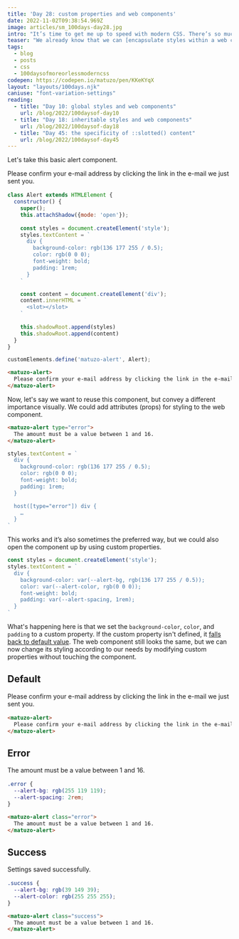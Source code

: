 ```yaml
---
title: 'Day 28: custom properties and web components'
date: 2022-11-02T09:38:54.969Z
image: articles/sm_100days-day28.jpg
intro: "It’s time to get me up to speed with modern CSS. There’s so much new in CSS that I know too little about. To change that I’ve started [#100DaysOfMoreOrLessModernCSS](/blog/2022/100-days-of-more-or-less-modern-css/). Why more or less modern CSS? Because some topics will be about cutting-edge features, while other stuff has been around for quite a while already, but I just have little to no experience with it."
teaser: "We already know that we can [encapsulate styles within a web component](/blog/2022/100daysof-day10/) and we know that [web components inherit styles](/blog/2022/100daysof-day18/). Another interesting feature of web components in terms of CSS is that custom properties used in a web component can be modified from the outside."
tags:
  - blog
  - posts
  - css
  - 100daysofmoreorlessmoderncss
codepen: https://codepen.io/matuzo/pen/KKeKYqX
layout: "layouts/100days.njk"
caniuse: "font-variation-settings"
reading:
  - title: "Day 10: global styles and web components"
    url: /blog/2022/100daysof-day10
  - title: "Day 18: inheritable styles and web components"
    url: /blog/2022/100daysof-day18
  - title: "Day 45: the specificity of ::slotted() content"
    url: /blog/2022/100daysof-day45
---
```

Let's take this basic alert component.

<script>
  class Alert extends HTMLElement {
  constructor() {
    super();
    this.attachShadow({mode: 'open'});
    const styles = document.createElement('style');
    styles.textContent = `
      div {
        background-color: var(--alert-bg, rgb(136 177 255 / 0.5));
        color: var(--alert-color, rgb(0 0 0));
        font-weight: bold;
        padding: var(--alert-spacing, 1rem);
      }
    `
    const content = document.createElement('div');
    content.innerHTML = `
      <slot></slot>
    `
    this.shadowRoot.append(styles)
    this.shadowRoot.append(content)
  }
}

customElements.define('matuzo-alert', Alert);
</script>

<div class="sample">
<matuzo-alert>
  Please confirm your e-mail address by clicking the link in the e-mail we just sent you.
</matuzo-alert>
</div>

```js
class Alert extends HTMLElement {
  constructor() {
    super();
    this.attachShadow({mode: 'open'});
    
    const styles = document.createElement('style');
    styles.textContent = `
      div {
        background-color: rgb(136 177 255 / 0.5);
        color: rgb(0 0 0);
        font-weight: bold;
        padding: 1rem;
      }
    `

    const content = document.createElement('div');
    content.innerHTML = `
      <slot></slot>
    `
    
    this.shadowRoot.append(styles)
    this.shadowRoot.append(content)
  }
}

customElements.define('matuzo-alert', Alert);
```

```html
<matuzo-alert>
  Please confirm your e-mail address by clicking the link in the e-mail we just sent you.
</matuzo-alert>
```

Now, let's say we want to reuse this component, but convey a different importance visually. We could add attributes (props) for styling to the web component.

```html
<matuzo-alert type="error">
  The amount must be a value between 1 and 16.
</matuzo-alert>
```

```js
styles.textContent = `
  div {
    background-color: rgb(136 177 255 / 0.5);
    color: rgb(0 0 0);
    font-weight: bold;
    padding: 1rem;
  }

  host([type="error"]) div {
    …
  }
`
```

This works and it’s also sometimes the preferred way, but we could also open the component up by using custom properties.

```js
const styles = document.createElement('style');
styles.textContent = `
  div {
    background-color: var(--alert-bg, rgb(136 177 255 / 0.5));
    color: var(--alert-color, rgb(0 0 0));
    font-weight: bold;
    padding: var(--alert-spacing, 1rem);
  }
`
```
What's happening here is that we set the `background-color`, `color`, and `padding` to a custom property. If the custom property isn't defined, it [falls back to default value](/blog/2022/100daysof-day1). The web component still looks the same, but we can now change its styling according to our needs by modifying custom properties without touching the component.

<style>
  matuzo-alert {
    display: block;
    margin-bottom: 1rem;
  }

  .error {
    --alert-bg: rgb(255 119 119);
    --alert-spacing: 2rem;
  }

  .success {
    --alert-bg: rgb(39 149 39);
    --alert-color: rgb(255 255 255);
  }
</style>

## Default

<div class="sample">

<matuzo-alert>
  Please confirm your e-mail address by clicking the link in the e-mail we just sent you.
</matuzo-alert>

</div>

```html
<matuzo-alert>
  Please confirm your e-mail address by clicking the link in the e-mail we just sent you.
</matuzo-alert>
```

## Error
<div class="sample">
<matuzo-alert class="error">
  The amount must be a value between 1 and 16.
</matuzo-alert>
</div>

```css
.error {
  --alert-bg: rgb(255 119 119);
  --alert-spacing: 2rem;
}
```

```html
<matuzo-alert class="error">
  The amount must be a value between 1 and 16.
</matuzo-alert>
```



## Success

<div class="sample">
<matuzo-alert class="success">
  Settings saved successfully.
</matuzo-alert>
</div>

```css
.success {
  --alert-bg: rgb(39 149 39);
  --alert-color: rgb(255 255 255);
}
```

```html
<matuzo-alert class="success">
  The amount must be a value between 1 and 16.
</matuzo-alert>
```